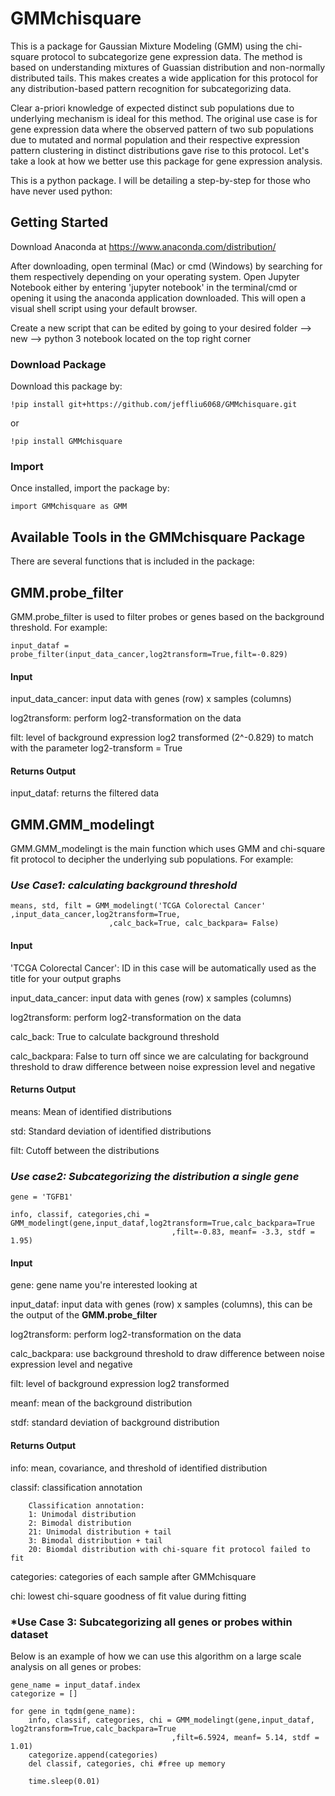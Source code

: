 # GMMchisquare

This is a package for Gaussian Mixture Modeling (GMM) using the chi-square protocol to subcategorize gene expression data. The method is based on understanding mixtures of Guassian distribution and non-normally distributed tails. This makes creates a wide application for this protocol for any distribution-based pattern recognition for subcategorizing data. 

Clear a-priori knowledge of expected distinct sub populations due to underlying mechanism is ideal for this method. The original use case is for gene expression data where the observed pattern of two sub populations due to mutated and normal population and their respective expression pattern clustering in distinct distributions gave rise to this protocol. Let's take a look at how we better use this package for gene expression analysis. 

This is a python package. I will be detailing a step-by-step for those who have never used python:

## Getting Started 

Download Anaconda at https://www.anaconda.com/distribution/

After downloading, open terminal (Mac) or cmd (Windows) by searching for them respectively depending on your operating system. Open Jupyter Notebook either by entering 'jupyter notebook' in the terminal/cmd or opening it using the anaconda application downloaded. This will open a visual shell script using your default browser. 

Create a new script that can be edited by going to your desired folder --> new --> python 3 notebook located on the top right corner

### Download Package

Download this package by:
```
!pip install git+https://github.com/jeffliu6068/GMMchisquare.git
```
or 
```
!pip install GMMchisquare
```

### Import

Once installed, import the package by: 

```
import GMMchisquare as GMM
```

## Available Tools in the GMMchisquare Package

There are several functions that is included in the package: 


## GMM.probe_filter 

GMM.probe_filter is used to filter probes or genes based on the background threshold. For example:

```
input_dataf = probe_filter(input_data_cancer,log2transform=True,filt=-0.829)
```

#### Input

input_data_cancer: input data with genes (row) x samples (columns)

log2transform: perform log2-transformation on the data

filt: level of background expression log2 transformed (2^-0.829) to match with the parameter log2-transform = True 

#### Returns Output 

input_dataf: returns the filtered data


## GMM.GMM_modelingt

GMM.GMM_modelingt is the main function which uses GMM and chi-square fit protocol to decipher the underlying sub populations. For example:

### *Use Case1: calculating background threshold*

```
means, std, filt = GMM_modelingt('TCGA Colorectal Cancer' ,input_data_cancer,log2transform=True,
                      ,calc_back=True, calc_backpara= False)
```
#### Input

'TCGA Colorectal Cancer': ID in this case will be automatically used as the title for your output graphs

input_data_cancer: input data with genes (row) x samples (columns)
             
log2transform: perform log2-transformation on the data

calc_back: True to calculate background threshold

calc_backpara: False to turn off since we are calculating for background threshold to draw difference between noise expression level and negative

#### Returns Output

means: Mean of identified distributions

std: Standard deviation of identified distributions

filt: Cutoff between the distributions


### *Use case2: Subcategorizing the distribution a single gene*

```
gene = 'TGFB1'

info, classif, categories,chi = GMM_modelingt(gene,input_dataf,log2transform=True,calc_backpara=True
                                    ,filt=-0.83, meanf= -3.3, stdf = 1.95)
```
#### Input

gene: gene name you're interested looking at

input_dataf: input data with genes (row) x samples (columns), this can be the output of the **GMM.probe_filter** 
                    
log2transform: perform log2-transformation on the data

calc_backpara: use background threshold to draw difference between noise expression level and negative

filt: level of background expression log2 transformed 

meanf: mean of the background distribution

stdf: standard deviation of background distribution 

#### Returns Output

info: mean, covariance, and threshold of identified distribution

classif: classification annotation 

        Classification annotation:
        1: Unimodal distribution
        2: Bimodal distribution
        21: Unimodal distribution + tail
        3: Bimodal distribution + tail
        20: Biomdal distribution with chi-square fit protocol failed to fit 
        
categories: categories of each sample after GMMchisquare

chi: lowest chi-square goodness of fit value during fitting 

### *Use Case 3: Subcategorizing all genes or probes within dataset

Below is an example of how we can use this algorithm on a large scale analysis on all genes or probes:

```
gene_name = input_dataf.index
categorize = []

for gene in tqdm(gene_name):
    info, classif, categories, chi = GMM_modelingt(gene,input_dataf, log2transform=True,calc_backpara=True
                                    ,filt=6.5924, meanf= 5.14, stdf = 1.01)
    categorize.append(categories)
    del classif, categories, chi #free up memory

    time.sleep(0.01)
```
